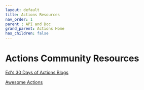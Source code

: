```yaml
---
layout: default
title: Actions Resources
nav_order: 1
parent : API and Doc
grand_parent: Actions Home 
has_children: false
---
```


# Actions Community Resources

[Ed's 30 Days of Actions Blogs](https://www.edwardthomson.com/blog/github_actions_advent_calendar.html)

[Awesome Actions](https://github.com/sdras/awesome-actions)
